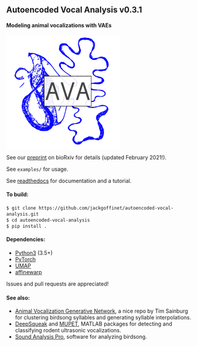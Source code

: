 ## Autoencoded Vocal Analysis v0.3.1
#### Modeling animal vocalizations with VAEs

<img src="docs/source/logo.png" width="300" align="middle" alt="logo">

See our [preprint](https://doi.org/10.1101/811661) on bioRxiv for details (updated February 2021!).

See `examples/` for usage.

See [readthedocs](https://autoencoded-vocal-analysis.readthedocs.io/en/latest/index.html)
for documentation and a tutorial.

#### To build:
```
$ git clone https://github.com/jackgoffinet/autoencoded-vocal-analysis.git
$ cd autoencoded-vocal-analysis
$ pip install .
```

#### Dependencies:
* [Python3](https://www.python.org/) (3.5+)
* [PyTorch](https://pytorch.org)
* [UMAP](https://umap-learn.readthedocs.io/)
* [affinewarp](https://github.com/ahwillia/affinewarp)

Issues and pull requests are appreciated!

#### See also:
* [Animal Vocalization Generative Network](https://github.com/timsainb/AVGN), a
	nice repo by Tim Sainburg for clustering birdsong syllables and generating
	syllable interpolations.
* [DeepSqueak](https://github.com/DrCoffey/DeepSqueak) and
	[MUPET](https://github.com/mvansegbroeck/mupet), MATLAB packages for
	detecting and classifying rodent ultrasonic vocalizations.
* [Sound Analysis Pro](http://www.soundanalysispro.com/), software for analyzing
	birdsong.
